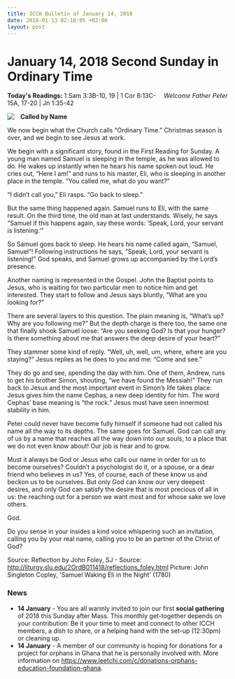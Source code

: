 ```yaml
---
title: ICCH Bulletin of January 14, 2018
date: 2018-01-13 02:16:05 +02:00
layout: post
---
```


# January 14, 2018 Second Sunday in Ordinary Time
<span style="float: right"><em>Welcome Father Peter</em></span>
**Today's Readings:** 1 Sam 3:3B-10, 19 | 1 Cor 6:13C-15A, 17-20 | Jn 1:35-42


<img style="float: left; margin-right: 1em;" src="http://liturgy.slu.edu/2OrdB011418/images/MainImage2.jpg">

**Called by Name**

We now begin what the Church calls “Ordinary Time.” Christmas season is over, and we begin to see Jesus at work.

We begin with a significant story, found in the First Reading for Sunday. A young man named Samuel is sleeping in the temple, as he was allowed to do. He wakes up instantly when he hears his name spoken out loud. He cries out, “Here I am!” and runs to his master, Eli, who is sleeping in another place in the temple. “You called me, what do you want?”

“I didn’t call you,” Eli rasps. “Go back to sleep.”

But the same thing happened again. Samuel runs to Eli, with the same result. On the third time, the old man at last understands. Wisely, he says “Samuel if this happens again, say these words: ‘Speak, Lord, your servant is listening.’”

So Samuel goes back to sleep. He hears his name called again, “Samuel, Samuel”! Following instructions he says, “Speak, Lord, your servant is listening!” God speaks, and Samuel grows up accompanied by the Lord’s presence.

Another naming is represented in the Gospel. John the Baptist points to Jesus, who is waiting for two particular men to notice him and get interested. They start to follow and Jesus says bluntly, “What are you looking for?”

There are several layers to this question. The plain meaning is, “What’s up? Why are you following me?” But the depth charge is there too, the same one that finally shook Samuel loose: “Are you seeking God? Is that your hunger? Is there something about me that answers the deep desire of your heart?”

They stammer some kind of reply. “Well, uh, well, um, where, where are you staying?” Jesus replies as he does to you and me: “Come and see.”

They do go and see, spending the day with him. One of them, Andrew, runs to get his brother Simon, shouting, “we have found the Messiah!” They run back to Jesus and the most important event in Simon’s life takes place: Jesus gives him the name Cephas, a new deep identity for him. The word Cephas’ base meaning is “the rock.” Jesus must have seen innermost stability in him.

Peter could never have become fully himself if someone had not called his name all the way to its depths. The same goes for Samuel. God can call any of us by a name that reaches all the way down into our souls, to a place that we do not even know about! Our job is hear and to grow.

Must it always be God or Jesus who calls our name in order for us to become ourselves? Couldn’t a psychologist do it, or a spouse, or a dear friend who believes in us? Yes, of course, each of these know us and beckon us to be ourselves. But only God can know our very deepest desires, and only God can satisfy the desire that is most precious of all in us: the reaching out for a person we want most and for whose sake we love others.

God.

Do you sense in your insides a kind voice whispering such an invitation, calling you by your real name, calling you to be an partner of the Christ of God?

Source: Reflection by John Foley, SJ - Source: http://liturgy.slu.edu/2OrdB011418/reflections_foley.html
Picture: John Singleton Copley, 'Samuel Waking Eli in the Night' (1780)

### News 

* **14 January** - You are all warmly invited to join our first **social gathering** of 2018 this Sunday after Mass. This monthly get-together depends on your contribution: Be it your time to meet and connect to other ICCH members, a dish to share, or a helping hand with the set-up (12:30pm) or cleaning up.
* **14 January** - A member of our community is hoping for donations for a project for orphans in Ghana that he is personally involved with. More information on https://www.leetchi.com/c/donations-orphans-education-foundation-ghana. 
